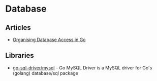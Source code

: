 # Database

## Articles
- [Organising Database Access in Go](https://www.alexedwards.net/blog/organising-database-access)

## Libraries
- [go-sql-driver/mysql](https://github.com/go-sql-driver/mysql) - Go MySQL Driver is a MySQL driver for Go's (golang) database/sql package